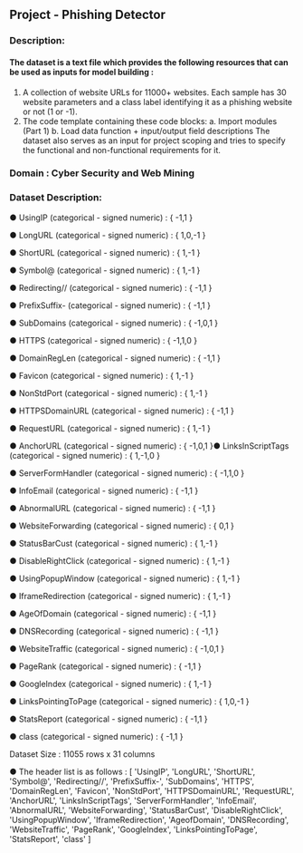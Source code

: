 ## Project - Phishing Detector ##

### Description:

#### The dataset is a text file which provides the following resources that can be used as inputs for model building :

1. A collection of website URLs for 11000+ websites. Each sample has 30 website parameters and a class label identifying it as a phishing website or not (1 or -1).
2. The code template containing these code blocks:
a. Import modules (Part 1)
b. Load data function + input/output field descriptions
The dataset also serves as an input for project scoping and tries to specify the functional and non-functional requirements for it.

### Domain : Cyber Security and Web Mining

### Dataset Description:
● UsingIP (categorical - signed numeric) : { -1,1 }

● LongURL (categorical - signed numeric) : { 1,0,-1 }

● ShortURL (categorical - signed numeric) : { 1,-1 }

● Symbol@ (categorical - signed numeric) : { 1,-1 }

● Redirecting// (categorical - signed numeric) : { -1,1 }

● PrefixSuffix- (categorical - signed numeric) : { -1,1 }

● SubDomains (categorical - signed numeric) : { -1,0,1 }

● HTTPS (categorical - signed numeric) : { -1,1,0 }

● DomainRegLen (categorical - signed numeric) : { -1,1 }

● Favicon (categorical - signed numeric) : { 1,-1 }

● NonStdPort (categorical - signed numeric) : { 1,-1 }

● HTTPSDomainURL (categorical - signed numeric) : { -1,1 }

● RequestURL (categorical - signed numeric) : { 1,-1 }

● AnchorURL (categorical - signed numeric) : { -1,0,1 }● LinksInScriptTags (categorical - signed numeric) : { 1,-1,0 }

● ServerFormHandler (categorical - signed numeric) : { -1,1,0 }

● InfoEmail (categorical - signed numeric) : { -1,1 }

● AbnormalURL (categorical - signed numeric) : { -1,1 }

● WebsiteForwarding (categorical - signed numeric) : { 0,1 }

● StatusBarCust (categorical - signed numeric) : { 1,-1 }

● DisableRightClick (categorical - signed numeric) : { 1,-1 }

● UsingPopupWindow (categorical - signed numeric) : { 1,-1 }

● IframeRedirection (categorical - signed numeric) : { 1,-1 }

● AgeOfDomain (categorical - signed numeric) : { -1,1 }

● DNSRecording (categorical - signed numeric) : { -1,1 }

● WebsiteTraffic (categorical - signed numeric) : { -1,0,1 }

● PageRank (categorical - signed numeric) : { -1,1 }

● GoogleIndex (categorical - signed numeric) : { 1,-1 }

● LinksPointingToPage (categorical - signed numeric) : { 1,0,-1 }

● StatsReport (categorical - signed numeric) : { -1,1 }

● class (categorical - signed numeric) : { -1,1 }

Dataset Size : 11055 rows x 31 columns

● The header list is as follows :
[ 'UsingIP', 'LongURL', 'ShortURL', 'Symbol@', 'Redirecting//',
 'PrefixSuffix-', 'SubDomains', 'HTTPS', 'DomainRegLen', 'Favicon',
 'NonStdPort', 'HTTPSDomainURL', 'RequestURL', 'AnchorURL',
 'LinksInScriptTags', 'ServerFormHandler', 'InfoEmail', 'AbnormalURL',
 'WebsiteForwarding', 'StatusBarCust', 'DisableRightClick',
 'UsingPopupWindow', 'IframeRedirection', 'AgeofDomain',
 'DNSRecording', 'WebsiteTraffic', 'PageRank', 'GoogleIndex',
 'LinksPointingToPage', 'StatsReport', 'class' ]
